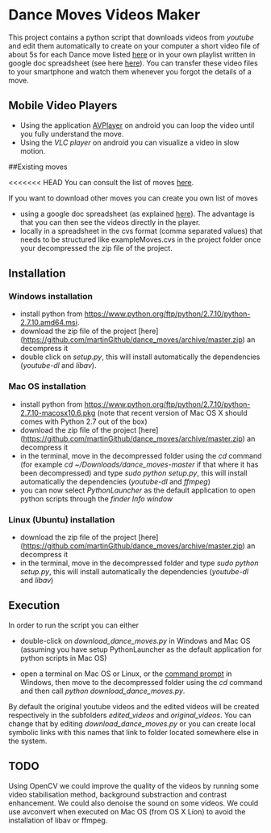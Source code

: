 
# Dance Moves Videos Maker
This project contains a python script that downloads videos from *youtube* and edit them automatically to create on your computer a short video file of about 5s for each Dance move listed [here](http://martingithub.github.io/dance_moves/) or in your own playlist written in google doc spreadsheet (see here [here](http://martingithub.github.io/dance_moves/newplaylist.html)). You can transfer these video files to your smartphone and watch them whenever you forgot the details of a move.



## Mobile Video Players 

* Using the application [AVPlayer](https://play.google.com/store/apps/details?id=com.vnd.mplayer.neon.noad&hl=en) on android you can loop the video until you fully understand the move.
* Using the *VLC player* on android you can visualize a video in slow motion.

##Existing moves

<<<<<<< HEAD
You can consult the list of moves [here](http://martingithub.github.io/dance_moves/). 

If you want to download other moves you can create you own list of moves 
* using a google doc spreadsheet (as explained [here](http://martingithub.github.io/dance_moves/newplaylist.html)). The advantage is that you can then see the videos directly in the player.
* locally in a spreadsheet in the  cvs format (comma separated values) that needs to be structured like exampleMoves.cvs in the project folder once your decompressed the zip file of the project.

## Installation

### Windows installation

* install python from https://www.python.org/ftp/python/2.7.10/python-2.7.10.amd64.msi.
* download the zip file of the project [here] (https://github.com/martinGithub/dance_moves/archive/master.zip) an decompress it 
* double click on *setup.py*, this will install automatically the dependencies (*youtube-dl* and *libav*). 

### Mac OS installation

* install python from https://www.python.org/ftp/python/2.7.10/python-2.7.10-macosx10.6.pkg (note that recent version of Mac OS X should comes with Python 2.7 out of the box)
* download the zip file of the project [here] (https://github.com/martinGithub/dance_moves/archive/master.zip) an decompress it 
* in the terminal, move in the decompressed folder using the *cd* command (for example *cd ~/Downloads/dance_moves-master* if that where it has been decompressed) and type *sudo python setup.py*, this will install automatically the dependencies (*youtube-dl* and *ffmpeg*)
* you can now select *PythonLauncher* as the default application to open python scripts  through the *finder Info window*

### Linux (Ubuntu) installation 

* download the zip file of the project [here] (https://github.com/martinGithub/dance_moves/archive/master.zip) an decompress it 
* in the terminal, move in the decompressed folder and type *sudo python setup.py*, this will install automatically the dependencies (*youtube-dl* and *libav*)

## Execution


In order to run the script you can either 

*  double-click on *download_dance_moves.py* in Windows and Mac OS (assuming you have setup PythonLauncher as the default application for python scripts in Mac OS) 

* open a terminal on Mac OS or Linux, or the [command prompt](http://www.7tutorials.com/7-ways-launch-command-prompt-windows-7-windows) in Windows, then move to the decompressed folder using the *cd* command and then call *python download_dance_moves.py*. 


By default the original youtube videos and the edited videos will be created respectively in the subfolders *edited_videos* and *original_videos*. You can change that by editing *download_dance_moves.py* or you can create local symbolic links with this names that link to folder located somewhere else in the system.

## TODO
Using OpenCV we could improve the quality of the videos by running some video stabilisation method, background substraction and contrast enhancement.
We could also denoise the sound on some videos.
We could use avconvert when executed on Mac OS (from OS X Lion) to avoid the installation of libav or ffmpeg.








